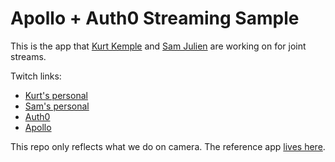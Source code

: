 # Apollo + Auth0 Streaming Sample
This is the app that [Kurt Kemple](https://twitter.com/kurtkemple) and [Sam Julien](https://twitter.com/samjulien) are working on for joint streams.

Twitch links:
- [Kurt's personal](https://www.twitch.tv/theworstdev)
- [Sam's personal](https://www.twitch.tv/samjulien)
- [Auth0](https://www.twitch.tv/auth0)
- [Apollo](https://www.twitch.tv/apollographql)

This repo only reflects what we do on camera. The reference app [lives here](https://github.com/samjulien/apollo-auth0-fullstack).
